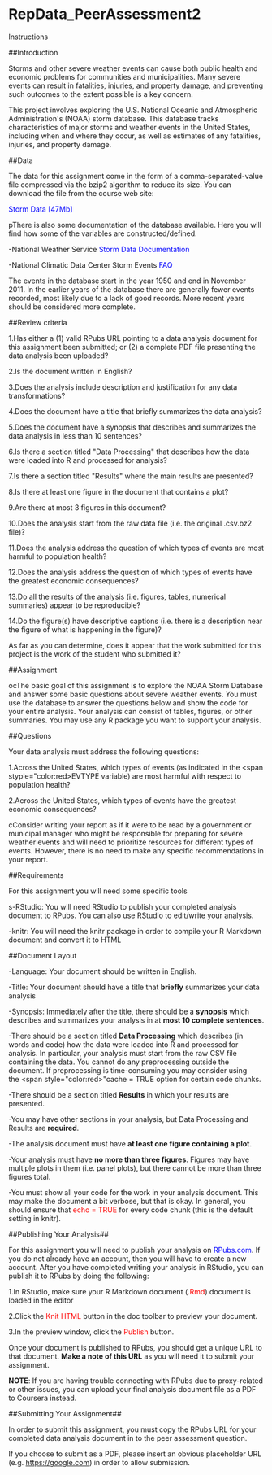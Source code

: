 # RepData_PeerAssessment2

Instructions

##Introduction

Storms and other severe weather events can cause both public health and economic problems for communities and municipalities. Many severe events can result in fatalities, injuries, and property damage, and preventing such outcomes to the extent possible is a key concern.

This project involves exploring the U.S. National Oceanic and Atmospheric Administration's (NOAA) storm database. This database tracks characteristics of major storms and weather events in the United States, including when and where they occur, as well as estimates of any fatalities, injuries, and property damage.

##Data

The data for this assignment come in the form of a comma-separated-value file compressed via the bzip2 algorithm to reduce its size. You can download the file from the course web site:

<span style="color:blue">Storm Data [47Mb]</span>

pThere is also some documentation of the database available. Here you will find how some of the variables are constructed/defined.

-National Weather Service <span style="color:blue">Storm Data Documentation</span>

-National Climatic Data Center Storm Events <span style="color:blue">FAQ</span>

The events in the database start in the year 1950 and end in November 2011. In the earlier years of the database there are generally fewer events recorded, most likely due to a lack of good records. More recent years should be considered more complete.

##Review criteria

1.Has either a (1) valid RPubs URL pointing to a data analysis document for this assignment been submitted; or (2) a complete PDF file presenting the data analysis been uploaded?

2.Is the document written in English?

3.Does the analysis include description and justification for any data transformations?

4.Does the document have a title that briefly summarizes the data analysis?

5.Does the document have a synopsis that describes and summarizes the data analysis in less than 10 sentences?

6.Is there a section titled "Data Processing" that describes how the data were loaded into R and processed for analysis?

7.Is there a section titled "Results" where the main results are presented?

8.Is there at least one figure in the document that contains a plot?

9.Are there at most 3 figures in this document?

10.Does the analysis start from the raw data file (i.e. the original .csv.bz2 file)?

11.Does the analysis address the question of which types of events are most harmful to population health?

12.Does the analysis address the question of which types of events have the greatest economic consequences?

13.Do all the results of the analysis (i.e. figures, tables, numerical summaries) appear to be reproducible?

14.Do the figure(s) have descriptive captions (i.e. there is a description near the figure of what is happening in the figure)?

As far as you can determine, does it appear that the work submitted for this project is the work of the student who submitted it?

##Assignment

ocThe basic goal of this assignment is to explore the NOAA Storm Database and answer some basic questions about severe weather events. You must use the database to answer the questions below and show the code for your entire analysis. Your analysis can consist of tables, figures, or other summaries. You may use any R package you want to support your analysis.

##Questions

Your data analysis must address the following questions:

1.Across the United States, which types of events (as indicated in the <span styple="color:red>EVTYPE</span> variable) are most harmful with respect to population health?

2.Across the United States, which types of events have the greatest economic consequences?

cConsider writing your report as if it were to be read by a government or municipal manager who might be responsible for preparing for severe weather events and will need to prioritize resources for different types of events. However, there is no need to make any specific recommendations in your report.

##Requirements

For this assignment you will need some specific tools

s-RStudio: You will need RStudio to publish your completed analysis document to RPubs. You can also use RStudio to edit/write your analysis.

-knitr: You will need the knitr package in order to compile your R Markdown document and convert it to HTML

##Document Layout

-Language: Your document should be written in English.

-Title: Your document should have a title that **briefly** summarizes your data analysis

-Synopsis: Immediately after the title, there should be a **synopsis** which describes and summarizes your analysis in at **most 10 complete sentences**.

-There should be a section titled **Data Processing** which describes (in words and code) how the data were loaded into R and processed for analysis. In particular, your analysis must start from the raw CSV file containing the data. You cannot do any preprocessing outside the document. If preprocessing is time-consuming you may consider using the <span style="color:red>"cache = TRUE</span> option for certain code chunks.

-There should be a section titled **Results** in which your results are presented.

-You may have other sections in your analysis, but Data Processing and Results are **required**.

-The analysis document must have **at least one figure containing a plot**.

-Your analysis must have **no more than three figures**. Figures may have multiple plots in them (i.e. panel plots), but there cannot be more than three figures total.

-You must show all your code for the work in your analysis document. This may make the document a bit verbose, but that is okay. In general, you should ensure that <span style="color:red">echo = TRUE</span> for every code chunk (this is the default setting in knitr).

##Publishing Your Analysis##

For this assignment you will need to publish your analysis on <span style="color:blue">RPubs.com</span>. If you do not already have an account, then you will have to create a new account. After you have completed writing your analysis in RStudio, you can publish it to RPubs by doing the following:

1.In RStudio, make sure your R Markdown document (<span style="color:red">.Rmd</span>) document is loaded in the editor

2.Click the <span style="color:red">Knit HTML</span> button in the doc toolbar to preview your document.

3.In the preview window, click the <span style="color:red">Publish</span> button.

Once your document is published to RPubs, you should get a unique URL to that document. **Make a note of this URL** as you will need it to submit your assignment.

**NOTE**: If you are having trouble connecting with RPubs due to proxy-related or other issues, you can upload your final analysis document file as a PDF to Coursera instead.

##Submitting Your Assignment##

In order to submit this assignment, you must copy the RPubs URL for your completed data analysis document in to the peer assessment question.

If you choose to submit as a PDF, please insert an obvious placeholder URL (e.g. <span style="color:blue">https://google.com</span>) in order to allow submission.
